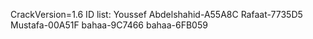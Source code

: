 CrackVersion=1.6
ID list: 
Youssef Abdelshahid-A55A8C
Rafaat-7735D5
Mustafa-00A51F
bahaa-9C7466
bahaa-6FB059
